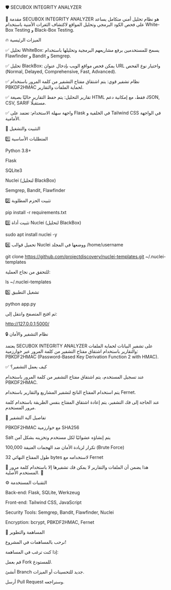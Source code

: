 🛡️ SECUBOX INTEGRITY ANALYZER

📌 مقدمة
SECUBOX INTEGRITY ANALYZER هو نظام تحليل أمني متكامل يساعد على فحص الكود البرمجي وتحليل المواقع لاكتشاف الثغرات الأمنية باستخدام White-Box Testing و Black-Box Testing.

🔥 الميزات الرئيسية

✅ تحليل WhiteBox: يسمح للمستخدمين برفع مشاريعهم البرمجية وتحليلها باستخدام Flawfinder و Bandit و Semgrep.

✅ تحليل BlackBox: يمكن فحص مواقع الويب بإدخال عنوان URL واختيار نوع الفحص (Normal, Delayed, Comprehensive, Fast, Advanced).

✅ نظام تشفير قوي: يتم اشتقاق مفتاح التشفير من كلمة المرور باستخدام PBKDF2HMAC لحماية الملفات والتقارير.

✅ تقارير التحليل: يتم حفظ التقارير حاليًا بصيغة HTML فقط، مع إمكانية دعم JSON, CSV, SARIF مستقبلًا.

✅ واجهة سهلة الاستخدام: تعتمد على Flask في الخلفية و Tailwind CSS في الواجهة الأمامية.


🚀 التثبيت والتشغيل

1️⃣ المتطلبات الأساسية

Python 3.8+

Flask

SQLite3

Nuclei (لتحليل BlackBox)

Semgrep, Bandit, Flawfinder

2️⃣ تثبيت الحزم المطلوبة

pip install -r requirements.txt

3️⃣ تثبيت أداة Nuclei (لتحليل BlackBox)

sudo apt install nuclei -y

4️⃣ تحميل قوالب Nuclei ووضعها في المجلد /home/username

git clone https://github.com/projectdiscovery/nuclei-templates.git ~/.nuclei-templates

للتحقق من نجاح العملية:

ls ~/.nuclei-templates

5️⃣ تشغيل التطبيق

python app.py

ثم افتح المتصفح وانتقل إلى:

http://127.0.0.1:5000/

🔒 نظام التشفير والأمان

يعتمد SECUBOX INTEGRITY ANALYZER على تشفير البيانات لحماية الملفات والتقارير باستخدام اشتقاق مفتاح التشفير من كلمة المرور عبر خوارزمية: PBKDF2HMAC (Password-Based Key Derivation Function 2 with HMAC).


✅ كيف يعمل التشفير؟

عند تسجيل المستخدم، يتم اشتقاق مفتاح التشفير من كلمة المرور باستخدام PBKDF2HMAC.

يتم استخدام المفتاح الناتج لتشفير المشاريع والتقارير باستخدام Fernet.

عند الحاجة إلى فك التشفير، يتم إعادة اشتقاق المفتاح بنفس الطريقة باستخدام كلمة مرور المستخدم.

🔑 تفاصيل آلية التشفير

PBKDF2HMAC مع خوارزمية SHA256

Salt يتم إنشاؤه عشوائيًا لكل مستخدم وتخزينه بشكل آمن

100,000 تكرار لزيادة الأمان ضد الهجمات العنيفة (Brute Force)

طول المفتاح النهائي 32 bytes لاستخدامه مع Fernet

🔐 هذا يضمن أن الملفات والتقارير لا يمكن فك تشفيرها إلا باستخدام كلمة مرور المستخدم الأصلية. 🚀


⚙️ التقنيات المستخدمة

Back-end: Flask, SQLite, Werkzeug

Front-end: Tailwind CSS, JavaScript

Security Tools: Semgrep, Bandit, Flawfinder, Nuclei

Encryption: bcrypt, PBKDF2HMAC, Fernet

👥 المساهمة والتطوير

نرحب بالمساهمات في المشروع!

إذا كنت ترغب في المساهمة:


قم بعمل Fork للمستودع.

أنشئ Branch جديد للتحسينات أو الميزات.

أرسل Pull Request وسنراجعه.

